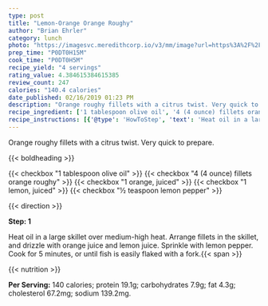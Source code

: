 ```yaml
---
type: post
title: "Lemon-Orange Orange Roughy"
author: "Brian Ehrler"
category: lunch
photo: "https://imagesvc.meredithcorp.io/v3/mm/image?url=https%3A%2F%2Fimages.media-allrecipes.com%2Fuserphotos%2F153437.jpg"
prep_time: "P0DT0H15M"
cook_time: "P0DT0H5M"
recipe_yield: "4 servings"
rating_value: 4.384615384615385
review_count: 247
calories: "140.4 calories"
date_published: 02/16/2019 01:23 PM
description: "Orange roughy fillets with a citrus twist. Very quick to prepare."
recipe_ingredient: ['1 tablespoon olive oil', '4 (4 ounce) fillets orange roughy', '1 orange, juiced', '1 lemon, juiced', '½ teaspoon lemon pepper']
recipe_instructions: [{'@type': 'HowToStep', 'text': 'Heat oil in a large skillet over medium-high heat. Arrange fillets in the skillet, and drizzle with orange juice and lemon juice. Sprinkle with lemon pepper. Cook for 5 minutes, or until fish is easily flaked with a fork.\n'}]
---
```


Orange roughy fillets with a citrus twist. Very quick to prepare. 

{{< boldheading >}}

{{< checkbox "1 tablespoon olive oil" >}}
{{< checkbox "4 (4 ounce) fillets orange roughy" >}}
{{< checkbox "1  orange, juiced" >}}
{{< checkbox "1  lemon, juiced" >}}
{{< checkbox "½ teaspoon lemon pepper" >}}


{{< direction >}}

**Step: 1**

Heat oil in a large skillet over medium-high heat. Arrange fillets in the skillet, and drizzle with orange juice and lemon juice. Sprinkle with lemon pepper. Cook for 5 minutes, or until fish is easily flaked with a fork.{{< span >}}

{{< nutrition >}}

**Per Serving:** 140 calories; protein 19.1g; carbohydrates 7.9g; fat 4.3g; cholesterol 67.2mg; sodium 139.2mg.